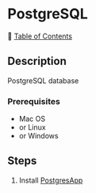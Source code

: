 # PostgreSQL

📁 [Table of Contents](README.md)

## Description

PostgreSQL database

### Prerequisites

- Mac OS
- or Linux
- or Windows

## Steps

1. Install [PostgresApp](https://postgresapp.com)

